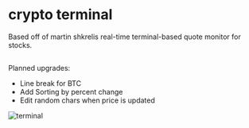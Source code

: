 # crypto terminal 
Based off of martin shkrelis real-time terminal-based quote monitor for stocks. 

##
Planned upgrades:
- Line break for BTC 
- Add Sorting by percent change
- Edit random chars when price is updated

![terminal](https://github.com/jairxortega/crypto/assets/104592853/e8a32905-ba9c-4cb6-8fd7-f02882379055)


